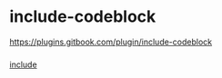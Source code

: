 # include-codeblock

https://plugins.gitbook.com/plugin/include-codeblock


###
[include](files/test.js)

